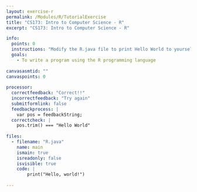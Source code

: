 ```yaml
---
layout: exercise-r
permalink: /Modules/R/TutorialExercise
title: "CS173: Intro to Computer Science - R"
excerpt: "CS173: Intro to Computer Science - R"

info:
  points: 0
  instructions: "Modify the R.java file to print Hello World to yourself."
  goals:
    - To write a program using the R programming language
  
canvasasmtid: ""
canvaspoints: 0
  
processor:  
  correctfeedback: "Correct!!" 
  incorrectfeedback: "Try again"
  submitformlink: false
  feedbackprocess: | 
    var pos = feedbackString;
  correctcheck: |
    pos.trim() === "Hello World"
 
files:
  - filename: "R.java"
    name: main
    ismain: true
    isreadonly: false
    isvisible: true
    code: | 
        print("Hello, world!")
        
---
```


<!-- Note: R Module Permalinks must be /Modules/R/ so that resources load -->